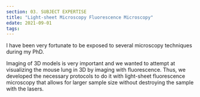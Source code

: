 ```yaml
---
section: 03. SUBJECT EXPERTISE
title: "Light-sheet Microscopy Fluorescence Microscopy"
edate: 2021-09-01
tags:
---
```


I have been very fortunate to be exposed to several microscopy techniques during my PhD.

Imaging of 3D models is very important and we wanted to attempt at visualizing the mouse lung in 3D by imaging with fluorescence. Thus, we developed the necessary protocols to do it with light-sheet fluorescence microscopy that allows for larger sample size without destroying the sample with the lasers.

[](/assets/img/fig2final.jpg)
